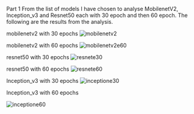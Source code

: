 
Part 1
From the list of models I have chosen to analyse MobilenetV2, Inception_v3 and Resnet50 each with 30 epoch and then 60 epoch. The following are the results from the analysis.

mobilenetv2 with 30 epochs
![mobilenetv2](https://user-images.githubusercontent.com/60493109/166132775-4b346fd3-0d1b-493d-9870-fc4326972a2d.png)

mobilenetv2 with 60 epochs
![mobilenetv2e60](https://user-images.githubusercontent.com/60493109/166132777-1e5d9929-2eac-468e-a47c-3e00e435141b.png)

resnet50 with 30 epochs
![resnete30](https://user-images.githubusercontent.com/60493109/166132781-e574e424-cd93-4460-b619-be476cb958ff.png)

resnet50 with 60 epochs
![resnete60](https://user-images.githubusercontent.com/60493109/166132782-8e9278a5-cb5b-42aa-933d-089aa758f09d.png)

Inception_v3 with 30 epochs
![inceptione30](https://user-images.githubusercontent.com/60493109/166132788-bace85e7-a935-4ab7-a80b-cda79dc1eadf.png)

Inception_v3 with 60 epochs

![inceptione60](https://user-images.githubusercontent.com/60493109/166132789-bbacbadc-ae8c-411b-8a7b-470a6705060c.png)


